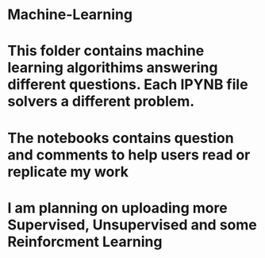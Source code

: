# Machine-Learning

# This folder contains machine learning algorithims answering different questions. Each IPYNB file solvers a different problem.
# The notebooks contains question and comments to help users read or replicate my work
# I am planning on uploading more Supervised, Unsupervised and some Reinforcment Learning
